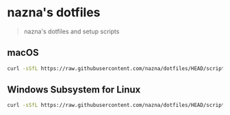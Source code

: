 # nazna's dotfiles

> nazna's dotfiles and setup scripts

## macOS

```sh
curl -sSfL https://raw.githubusercontent.com/nazna/dotfiles/HEAD/scripts/bootstrap.macos.sh | bash
```

## Windows Subsystem for Linux

```sh
curl -sSfL https://raw.githubusercontent.com/nazna/dotfiles/HEAD/scripts/bootstrap.wsl.sh | bash
```
